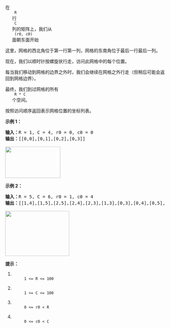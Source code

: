 <html>
 <body>
  <p>
   在
   <code>
    R
   </code>
   行
   <code>
    C
   </code>
   列的矩阵上，我们从
   <code>
    (r0, c0)
   </code>
   面朝东面开始
  </p>
  <p>
   这里，网格的西北角位于第一行第一列，网格的东南角位于最后一行最后一列。
  </p>
  <p>
   现在，我们以顺时针按螺旋状行走，访问此网格中的每个位置。
  </p>
  <p>
   每当我们移动到网格的边界之外时，我们会继续在网格之外行走（但稍后可能会返回到网格边界）。
  </p>
  <p>
   最终，我们到过网格的所有
   <code>
    R * C
   </code>
   个空间。
  </p>
  <p>
   按照访问顺序返回表示网格位置的坐标列表。
  </p>
  <p>
  </p>
  <p>
   <strong>
    示例 1：
   </strong>
  </p>
  <pre><strong>输入：</strong>R = 1, C = 4, r0 = 0, c0 = 0
<strong>输出：</strong>[[0,0],[0,1],[0,2],[0,3]]

<img alt="" src="https://aliyun-lc-upload.oss-cn-hangzhou.aliyuncs.com/aliyun-lc-upload/uploads/2018/08/24/example_1.png" style="height: 99px; width: 174px;"/>
</pre>
  <p>
  </p>
  <p>
   <strong>
    示例 2：
   </strong>
  </p>
  <pre><strong>输入：</strong>R = 5, C = 6, r0 = 1, c0 = 4
<strong>输出：</strong>[[1,4],[1,5],[2,5],[2,4],[2,3],[1,3],[0,3],[0,4],[0,5],[3,5],[3,4],[3,3],[3,2],[2,2],[1,2],[0,2],[4,5],[4,4],[4,3],[4,2],[4,1],[3,1],[2,1],[1,1],[0,1],[4,0],[3,0],[2,0],[1,0],[0,0]]

<img alt="" src="https://aliyun-lc-upload.oss-cn-hangzhou.aliyuncs.com/aliyun-lc-upload/uploads/2018/08/24/example_2.png" style="height: 142px; width: 202px;"/>
</pre>
  <p>
  </p>
  <p>
   <strong>
    提示：
   </strong>
  </p>
  <ol>
   <li>
    <code>
     1 &lt;= R &lt;= 100
    </code>
   </li>
   <li>
    <code>
     1 &lt;= C &lt;= 100
    </code>
   </li>
   <li>
    <code>
     0 &lt;= r0 &lt; R
    </code>
   </li>
   <li>
    <code>
     0 &lt;= c0 &lt; C
    </code>
   </li>
  </ol>
 </body>
</html>